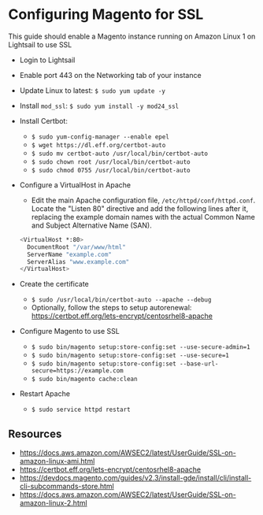 # Configuring Magento for SSL

This guide should enable a Magento instance running on Amazon Linux 1 on Lightsail to use SSL

* Login to Lightsail
* Enable port 443 on the Networking tab of your instance
* Update Linux to latest: `$ sudo yum update -y`
* Install `mod_ssl`: `$ sudo yum install -y mod24_ssl`
* Install Certbot:
  * `$ sudo yum-config-manager --enable epel`
  * `$ wget https://dl.eff.org/certbot-auto`
  * `$ sudo mv certbot-auto /usr/local/bin/certbot-auto`
  * `$ sudo chown root /usr/local/bin/certbot-auto`
  * `$ sudo chmod 0755 /usr/local/bin/certbot-auto`
* Configure a VirtualHost in Apache
  * Edit the main Apache configuration file, `/etc/httpd/conf/httpd.conf`. Locate the "Listen 80" directive and add the following lines after it, replacing the example domain names with the actual Common Name and Subject Alternative Name (SAN).

  ```bash
  <VirtualHost *:80>
    DocumentRoot "/var/www/html"
    ServerName "example.com"
    ServerAlias "www.example.com"
  </VirtualHost>
  ```

* Create the certificate
  * `$ sudo /usr/local/bin/certbot-auto --apache --debug`
  * Optionally, follow the steps to setup autorenewal: <https://certbot.eff.org/lets-encrypt/centosrhel8-apache>
* Configure Magento to use SSL
  * `$ sudo bin/magento setup:store-config:set --use-secure-admin=1`
  * `$ sudo bin/magento setup:store-config:set --use-secure=1`
  * `$ sudo bin/magento setup:store-config:set --base-url-secure=https://example.com`
  * `$ sudo bin/magento cache:clean`
* Restart Apache
  * `$ sudo service httpd restart`

## Resources

* <https://docs.aws.amazon.com/AWSEC2/latest/UserGuide/SSL-on-amazon-linux-ami.html>
* <https://certbot.eff.org/lets-encrypt/centosrhel8-apache>
* <https://devdocs.magento.com/guides/v2.3/install-gde/install/cli/install-cli-subcommands-store.html>
* <https://docs.aws.amazon.com/AWSEC2/latest/UserGuide/SSL-on-amazon-linux-2.html>
